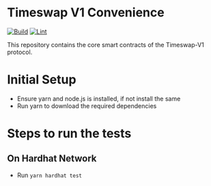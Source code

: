 # Timeswap V1 Convenience

[![Build](https://github.com/Timeswap-Labs/Timeswap-V1-Convenience/actions/workflows/build.yml/badge.svg)](https://github.com/Timeswap-Labs/Timeswap-V1-Convenience/actions/workflows/build.yml)
[![Lint](https://github.com/Timeswap-Labs/Timeswap-V1-Convenience/actions/workflows/lint.yml/badge.svg)](https://github.com/Timeswap-Labs/Timeswap-V1-Convenience/actions/workflows/lint.yml)

This repository contains the core smart contracts of the Timeswap-V1 protocol.

# Initial Setup

- Ensure yarn and node.js is installed, if not install the same
- Run yarn to download the required dependencies



# Steps to run the tests

## On Hardhat Network

- Run `yarn hardhat test `
